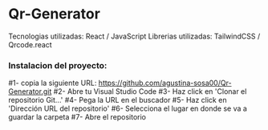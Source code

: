 # Qr-Generator
Tecnologias utilizadas: React / JavaScript
Librerias utilizadas: TailwindCSS / Qrcode.react

### Instalacion del proyecto:

#1- copia la siguiente URL: https://github.com/agustina-sosa00/Qr-Generator.git
#2- Abre tu Visual Studio Code
#3- Haz click en 'Clonar el repositorio Git...'
#4- Pega la URL en el buscador
#5- Haz click en 'Dirección URL del repositorio'
#6- Selecciona el lugar en donde se va a guardar la carpeta
#7- Abre el repositorio
